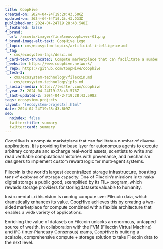 ```yaml
---
title: CoopHive
created-on: 2024-04-24T19:28:43.506Z
updated-on: 2024-04-24T19:28:43.535Z
published-on: 2024-04-24T19:28:43.548Z
f_featured: false
f_brand:
  url: /assets/images/finalnewcoophives-01.png
f_brand-image-alt-text: CoopHive Logo
f_topic: cms/ecosystem-topics/artificial-intelligence.md
f_tag:
  - cms/ecosystem-tags/desci.md
f_card-text-truncated: Compute marketplace that can facilitate a number of diverse applications.
f_website: https://www.coophive.network/
f_repo: https://github.com/CoopHive/coophive
f_tech-3:
  - cms/ecosystem-technology/filecoin.md
  - cms/ecosystem-technology/ipfs.md
f_social-media: https://twitter.com/coophive
f_year-2: 2024-04-24T19:28:43.576Z
f_last-updated-2: 2024-04-24T19:28:43.598Z
tags: ecosystem-projects
layout: "[ecosystem-projects].html"
date: 2024-04-24T19:28:43.609Z
seo:
  noindex: false
  twitter:title: summary
  twitter:card: summary
---
```

CoopHive is a compute marketplace that can facilitate a number of diverse applications. It is providing the base layer for autonomous agents to execute arbitrary compute and exchange real-world assets, scientists to write and read verifiable computational histories with provenance, and mechanism designers to implement custom reward logic for multi-agent systems.\
\
Filecoin is the world’s largest decentralized storage infrastructure, boasting tens of exabytes of storage capacity. One of Filecoin’s missions is to make digital storage a public good, exemplified by its FIL+ program, which rewards storage providers for storing datasets valuable to humanity.

Instrumental to this vision is running compute over Filecoin data, which dramatically enhances its value. CoopHive achieves this by creating a two-sided marketplace for compute combined with a flexible architecture that enables a wide variety of applications.

Enriching the value of datasets on Filecoin unlocks an enormous, untapped source of wealth. In collaboration with the FVM (Filecoin Virtual Machine) and IPC (Inter-Planetary Consensus) teams, CoopHive is building a scalable, comprehensive compute + storage solution to take Filecoin data to the next level.